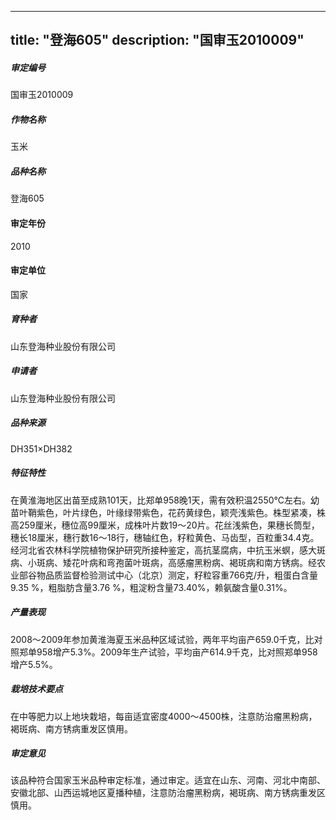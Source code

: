 
---
title: "登海605"
description: "国审玉2010009"
---
##### 审定编号 
国审玉2010009

##### 作物名称
玉米

##### 品种名称
登海605

#### 审定年份
2010	

#### 审定单位
国家

##### 育种者
山东登海种业股份有限公司

##### 申请者
山东登海种业股份有限公司

##### 品种来源
DH351×DH382

##### 特征特性
在黄淮海地区出苗至成熟101天，比郑单958晚1天，需有效积温2550℃左右。幼苗叶鞘紫色，叶片绿色，叶缘绿带紫色，花药黄绿色，颖壳浅紫色。株型紧凑，株高259厘米，穗位高99厘米，成株叶片数19～20片。花丝浅紫色，果穗长筒型，穗长18厘米，穗行数16～18行，穗轴红色，籽粒黄色、马齿型，百粒重34.4克。经河北省农林科学院植物保护研究所接种鉴定，高抗茎腐病，中抗玉米螟，感大斑病、小斑病、矮花叶病和弯孢菌叶斑病，高感瘤黑粉病、褐斑病和南方锈病。经农业部谷物品质监督检验测试中心（北京）测定，籽粒容重766克/升，粗蛋白含量9.35 %，粗脂肪含量3.76 %，粗淀粉含量73.40%，赖氨酸含量0.31%。

##### 产量表现
2008～2009年参加黄淮海夏玉米品种区域试验，两年平均亩产659.0千克，比对照郑单958增产5.3%。2009年生产试验，平均亩产614.9千克，比对照郑单958增产5.5%。

##### 栽培技术要点
在中等肥力以上地块栽培，每亩适宜密度4000～4500株，注意防治瘤黑粉病，褐斑病、南方锈病重发区慎用。

##### 审定意见
该品种符合国家玉米品种审定标准，通过审定。适宜在山东、河南、河北中南部、安徽北部、山西运城地区夏播种植，注意防治瘤黑粉病，褐斑病、南方锈病重发区慎用。


